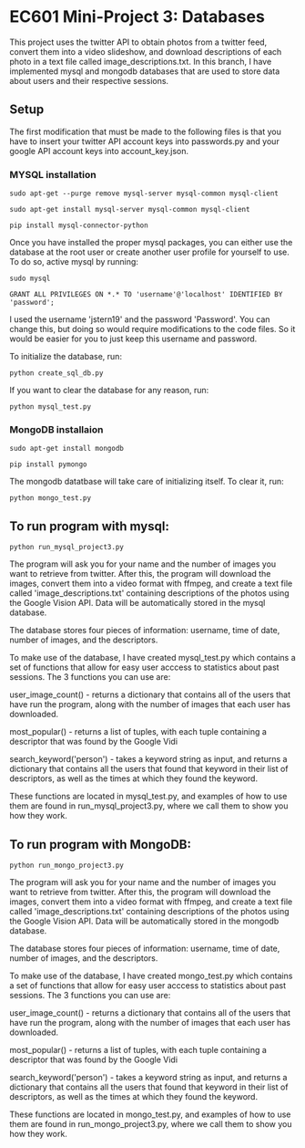 # EC601 Mini-Project 3: Databases
This project uses the twitter API to obtain photos from a twitter feed, convert them into a video slideshow, and download descriptions of each photo in a text file called image_descriptions.txt. In this branch, I have implemented mysql and mongodb databases that are used to store data about users and their respective sessions. 

## Setup 
The first modification that must be made to the following files is that you have to insert your twitter API account keys into passwords.py and your google API account keys into account_key.json.

### MYSQL installation
```
sudo apt-get --purge remove mysql-server mysql-common mysql-client

sudo apt-get install mysql-server mysql-common mysql-client

pip install mysql-connector-python
```
Once you have installed the proper mysql packages, you can either use the database at the root user or create another user profile for yourself to use. To do so, active mysql by running:
```
sudo mysql

GRANT ALL PRIVILEGES ON *.* TO 'username'@'localhost' IDENTIFIED BY 'password';
```

I used the username 'jstern19' and the password 'Password'. You can change this, but doing so would require modifications to the code files. So it would be easier for you to just keep this username and password.

To initialize the database, run:
```
python create_sql_db.py
```

If you want to clear the database for any reason, run:
```
python mysql_test.py
```

### MongoDB installaion

```
sudo apt-get install mongodb

pip install pymongo
```

The mongodb datatbase will take care of initializing itself. To clear it, run:

```
python mongo_test.py
```

## To run program with mysql:
```
python run_mysql_project3.py
```
The program will ask you for your name and the number of images you want to retrieve from twitter. After this, the program will download the images, convert them into a video format with ffmpeg, and create a text file called 'image_descriptions.txt' containing descriptions of the photos using the Google Vision API. Data will be automatically stored in the mysql database. 

The database stores four pieces of information: username, time of date, number of images, and the descriptors. 

To make use of the database, I have created mysql_test.py which contains a set of functions that allow for easy user acccess to statistics about past sessions. The 3 functions you can use are:

user_image_count() - returns a dictionary that contains all of the users that have run the program, along with the number of images that each user has downloaded.

most_popular() - returns a list of tuples, with each tuple containing a descriptor that was found by the Google Vidi

search_keyword('person') - takes a keyword string as input, and returns a dictionary that contains all the users that found that keyword in their list of descriptors, as well as the times at which they found the keyword.

These functions are located in mysql_test.py, and examples of how to use them are found in run_mysql_project3.py, where we call them to show you how they work.

## To run program with MongoDB:
```
python run_mongo_project3.py
```
The program will ask you for your name and the number of images you want to retrieve from twitter. After this, the program will download the images, convert them into a video format with ffmpeg, and create a text file called 'image_descriptions.txt' containing descriptions of the photos using the Google Vision API. Data will be automatically stored in the mongodb database. 

The database stores four pieces of information: username, time of date, number of images, and the descriptors. 

To make use of the database, I have created mongo_test.py which contains a set of functions that allow for easy user acccess to statistics about past sessions. The 3 functions you can use are:

user_image_count() - returns a dictionary that contains all of the users that have run the program, along with the number of images that each user has downloaded.

most_popular() - returns a list of tuples, with each tuple containing a descriptor that was found by the Google Vidi

search_keyword('person') - takes a keyword string as input, and returns a dictionary that contains all the users that found that keyword in their list of descriptors, as well as the times at which they found the keyword.

These functions are located in mongo_test.py, and examples of how to use them are found in run_mongo_project3.py, where we call them to show you how they work.





